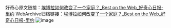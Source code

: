 好奇心原文链接：[埃博拉如何改变了一个家庭？_Best on the Web_好奇心日报-里约](https://www.qdaily.com/articles/3679.html)
WebArchive归档链接：[埃博拉如何改变了一个家庭？_Best on the Web_好奇心日报-里约](http://web.archive.org/web/20190623152720/https://www.qdaily.com/articles/3679.html)
![image](http://ww3.sinaimg.cn/large/007d5XDply1g3vd0e1qunj30u029ewr9)